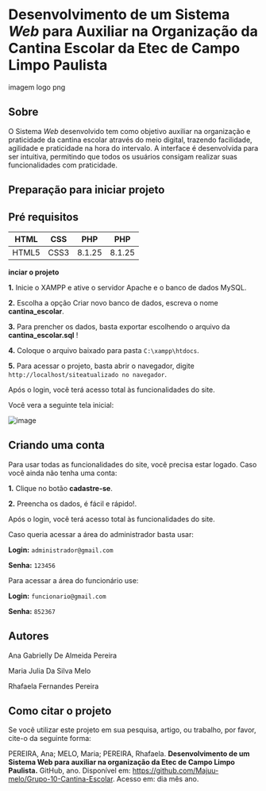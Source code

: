  # **Desenvolvimento de um Sistema _Web_ para Auxiliar na Organização da Cantina Escolar da Etec de Campo Limpo Paulista**

imagem logo png

 ## **Sobre**

O Sistema _Web_ desenvolvido tem como objetivo auxiliar na organização e praticidade da cantina escolar através do meio digital, trazendo facilidade, agilidade e praticidade na hora do intervalo. A interface é desenvolvida para ser intuitiva, permitindo que todos os usuários consigam realizar suas funcionalidades com praticidade.

## **Preparação para iniciar projeto**

## **Pré requisitos**

| HTML   | CSS	     | PHP     | PHP     |
|--------------|--------------|--------------|--------------|
| HTML5 | CSS3 | 8.1.25 | 8.1.25 |

**inciar o projeto**

**1.** Inicie o XAMPP e ative o servidor Apache e o banco de dados MySQL.

**2.** Escolha a opção Criar novo banco de dados, escreva o nome **cantina_escolar**.

**3.** Para prencher os dados, basta exportar escolhendo o arquivo da **cantina_escolar.sql** !

**4.** Coloque o arquivo baixado para pasta  `C:\xampp\htdocs`.

**5.** Para acessar o projeto, basta abrir o navegador, digite `http://localhost/siteatualizado no navegador`.


Após o login, você terá acesso total às funcionalidades do site.

Você vera a seguinte tela inicial:

![image](https://github.com/user-attachments/assets/2214d238-ef22-4929-9739-4a2b7e3fbe95)

## **Criando uma conta**

Para usar todas as funcionalidades do site, você precisa estar logado. Caso você ainda não tenha uma conta:

**1.** Clique no botão **cadastre-se**. 

**2.** Preencha os dados, é fácil e rápido!. 

Após o login, você terá acesso total às funcionalidades do site.


Caso queria acessar a área do administrador basta usar:

**Login:** `administrador@gmail.com`

**Senha:** `123456`

Para acessar a área do funcionário use:

**Login:** `funcionario@gmail.com`

**Senha:** `852367`

## **Autores**

Ana Gabrielly De Almeida Pereira

Maria Julia Da Silva Melo

Rhafaela Fernandes Pereira

## **Como citar o projeto**

Se você utilizar este projeto em sua pesquisa, artigo, ou trabalho, por favor, cite-o da seguinte forma:

PEREIRA, Ana; MELO, Maria; PEREIRA, Rhafaela. **Desenvolvimento de um Sistema Web para auxiliar na organização da Etec de Campo Limpo Paulista.** GitHub, ano. Disponível em: https://github.com/Majuu-melo/Grupo-10-Cantina-Escolar. Acesso em: dia mês ano.
